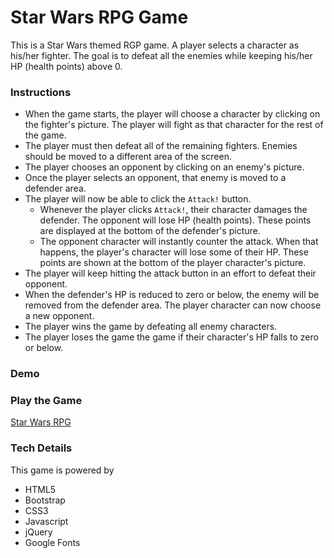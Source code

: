 # Star Wars RPG Game
This is a Star Wars themed RGP game. A player selects a character as his/her fighter. The goal is to defeat all the enemies while keeping his/her HP (health points) above 0.

### Instructions
* When the game starts, the player will choose a character by clicking on the fighter's picture. The player will fight as that character for the rest of the game.
* The player must then defeat all of the remaining fighters. Enemies should be moved to a different area of the screen.
* The player chooses an opponent by clicking on an enemy's picture.
* Once the player selects an opponent, that enemy is moved to a defender area.
* The player will now be able to click the `Attack!` button.
  * Whenever the player clicks `Attack!`, their character damages the defender. The opponent will lose HP (health points). These points are displayed at the bottom of the defender's picture.
  * The opponent character will instantly counter the attack. When that happens, the player's character will lose some of their HP. These points are shown at the bottom of the player character's picture.
* The player will keep hitting the attack button in an effort to defeat their opponent.
* When the defender's HP is reduced to zero or below, the enemy will be removed from the defender area. The player character can now choose a new opponent.
* The player wins the game by defeating all enemy characters. 
* The player loses the game the game if their character's HP falls to zero or below.

### Demo



### Play the Game 

[Star Wars RPG](https://winfredsunga-jw0226.github.io/Star-Wars-RPG/)

### Tech Details

This game is powered by 
* HTML5
* Bootstrap
* CSS3
* Javascript
* jQuery
* Google Fonts
